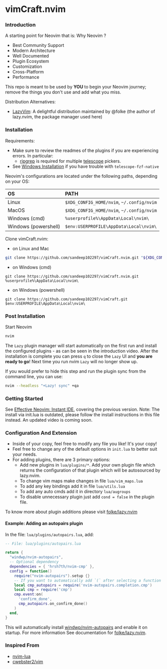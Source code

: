 # vimCraft.nvim


### Introduction

A starting point for Neovim that is:
Why Neovim ?

* Best Community Support
* Modern Architecture
* Well Documented
* Plugin Ecosystem
* Customization
* Cross-Platform
* Performance

This repo is meant to be used by **YOU** to begin your Neovim journey; remove the things you don't use and add what you miss.

Distribution Alternatives:
- [LazyVim](https://www.lazyvim.org/): A delightful distribution maintained by @folke (the author of lazy.nvim, the package manager used here)

### Installation

Requirements:
* Make sure to review the readmes of the plugins if you are experiencing errors. In particular:
  * [ripgrep](https://github.com/BurntSushi/ripgrep#installation) is required for multiple [telescope](https://github.com/nvim-telescope/telescope.nvim#suggested-dependencies) pickers.
* See [Windows Installation](#Windows-Installation) if you have trouble with `telescope-fzf-native`

Neovim's configurations are located under the following paths, depending on your OS:

| OS | PATH |
| :- | :--- |
| Linux | `$XDG_CONFIG_HOME/nvim`, `~/.config/nvim` |
| MacOS | `$XDG_CONFIG_HOME/nvim`, `~/.config/nvim` |
| Windows (cmd)| `%userprofile%\AppData\Local\nvim\` |
| Windows (powershell)| `$env:USERPROFILE\AppData\Local\nvim\` |

Clone vimCraft.nvim:

- on Linux and Mac
```sh
git clone https://github.com/sandeep102297/vimCraft.nvim.git "${XDG_CONFIG_HOME:-$HOME/.config}"/nvim
```

- on Windows (cmd)
```
git clone https://github.com/sandeep102297/vimCraft.nvim.git %userprofile%\AppData\Local\nvim\ 
```

- on Windows (powershell)
```
git clone https://github.com/sandeep102297/vimCraft.git $env:USERPROFILE\AppData\Local\nvim\ 
```


### Post Installation

Start Neovim

```sh
nvim
```

The `Lazy` plugin manager will start automatically on the first run and install the configured plugins - as can be seen in the introduction video. After the installation is complete you can press `q` to close the `Lazy` UI and **you are ready to go**! Next time you run nvim `Lazy` will no longer show up.

If you would prefer to hide this step and run the plugin sync from the command line, you can use:

```sh
nvim --headless "+Lazy! sync" +qa
```

### Getting Started

See [Effective Neovim: Instant IDE](https://youtu.be/stqUbv-5u2s), covering the previous version. Note: The install via init.lua is outdated, please follow the install instructions in this file instead. An updated video is coming soon.

### Configuration And Extension

* Inside of your copy, feel free to modify any file you like! It's your copy!
* Feel free to change any of the default options in `init.lua` to better suit your needs.
* For adding plugins, there are 3 primary options:
  * Add new plugins in `lua/plugins/*`. Add your own plugin file which returns the configuration of that plugin which will be autosourced by lazy.nvim.
  * To change vim maps make changes in file `lua/vim_maps.lua`
  * To add any key bindings add it in file `lua/utils.lua`
  * To add any auto cmds add it in directory `lua/augroups`
  * To disable unnecessary plugin just add `cond = false` in the plugin file. 

To know more about plugin additions please visit [folke/lazy.nvim](https://github.com/folke/lazy.nvim)

#### Example: Adding an autopairs plugin

In the file: `lua/plugins/autopairs.lua`, add:

```lua
-- File: lua/plugins/autopairs.lua

return {
  "windwp/nvim-autopairs",
  -- Optional dependency
  dependencies = { 'hrsh7th/nvim-cmp' },
  config = function()
    require("nvim-autopairs").setup {}
    -- If you want to automatically add `(` after selecting a function or method
    local cmp_autopairs = require('nvim-autopairs.completion.cmp')
    local cmp = require('cmp')
    cmp.event:on(
      'confirm_done',
      cmp_autopairs.on_confirm_done()
    )
  end,
}
```

This will automatically install [windwp/nvim-autopairs](https://github.com/windwp/nvim-autopairs) and enable it on startup. For more information 
See documentation for [folke/lazy.nvim](https://github.com/folke/lazy.nvim).

### Inspired From
* [nvim-lua](https://github.com/nvim-lua/kickstart.nvim)
* [cwebster2/vim](https://github.com/cwebster2/vim)
